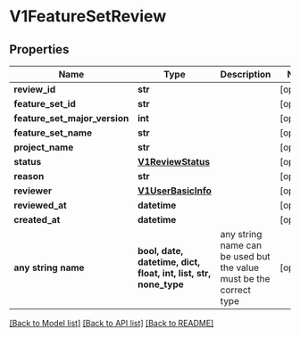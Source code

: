 # V1FeatureSetReview


## Properties
Name | Type | Description | Notes
------------ | ------------- | ------------- | -------------
**review_id** | **str** |  | [optional] 
**feature_set_id** | **str** |  | [optional] 
**feature_set_major_version** | **int** |  | [optional] 
**feature_set_name** | **str** |  | [optional] 
**project_name** | **str** |  | [optional] 
**status** | [**V1ReviewStatus**](V1ReviewStatus.md) |  | [optional] 
**reason** | **str** |  | [optional] 
**reviewer** | [**V1UserBasicInfo**](V1UserBasicInfo.md) |  | [optional] 
**reviewed_at** | **datetime** |  | [optional] 
**created_at** | **datetime** |  | [optional] 
**any string name** | **bool, date, datetime, dict, float, int, list, str, none_type** | any string name can be used but the value must be the correct type | [optional]

[[Back to Model list]](../README.md#documentation-for-models) [[Back to API list]](../README.md#documentation-for-api-endpoints) [[Back to README]](../README.md)


